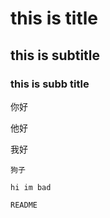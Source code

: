 # this is title
## this is subtitle
### this is subb title
你好

他好

我好

```狗子```

```
hi im bad
```

```
README
```

